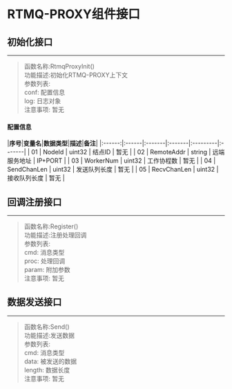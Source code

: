 # RTMQ-PROXY组件接口
## 初始化接口
---
>函数名称:RtmqProxyInit()<br>
>功能描述:初始化RTMQ-PROXY上下文<br>
>参数列表:<br>
>  conf: 配置信息<br>
>  log: 日志对象<br>
>注意事项: 暂无<br>

#### 配置信息

|**序号**|**变量名**|**数据类型**|**描述**|**备注**|
|:------:|:------|:-------|:-------|:---------|:-------|
| 01 | NodeId | uint32 | 结点ID | 暂无 |
| 02 | RemoteAddr | string | 远端服务地址 | IP+PORT |
| 03 | WorkerNum | uint32 | 工作协程数 | 暂无 |
| 04 | SendChanLen | uint32 | 发送队列长度 | 暂无 |
| 05 | RecvChanLen | uint32 | 接收队列长度 | 暂无 |

## 回调注册接口
---
>函数名称:Register()<br>
>功能描述:注册处理回调<br>
>参数列表:<br>
>  cmd: 消息类型<br>
>  proc: 处理回调<br>
>  param: 附加参数<br>
>注意事项: 暂无<br>

## 数据发送接口
---
>函数名称:Send()<br>
>功能描述:发送数据<br>
>参数列表:<br>
>  cmd: 消息类型<br>
>  data: 被发送的数据<br>
>  length: 数据长度<br>
>注意事项: 暂无<br>
